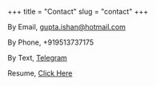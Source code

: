 +++
title = "Contact"
slug = "contact"
+++

By Email, gupta.ishan@hotmail.com

By Phone, +919513737175

By Text, [Telegram](https://t.me/Ishan_gupta)

Resume, [Click Here](https://drive.google.com/file/d/1tHBzMr9aJG50nD8-aeKByyz8V9mHMXs0/view?usp=sharing)
